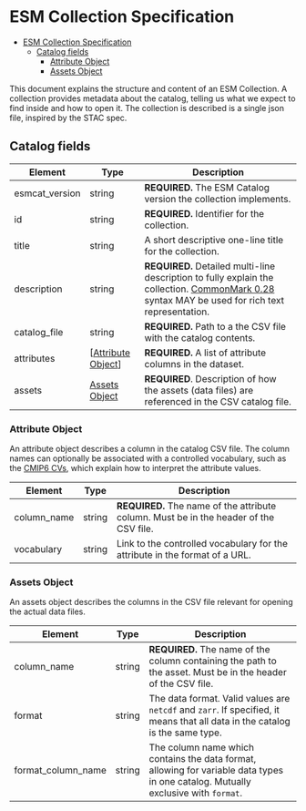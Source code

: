 # ESM Collection Specification

- [ESM Collection Specification](#esm-collection-specification)
  - [Catalog fields](#catalog-fields)
    - [Attribute Object](#attribute-object)
    - [Assets Object](#assets-object)

This document explains the structure and content of an ESM Collection.
A collection provides metadata about the catalog, telling us what we expect to find inside and how to open it.
The collection is described is a single json file, inspired by the STAC spec.

## Catalog fields

| Element        | Type                                    | Description                                                                                                                                                               |
| -------------- | --------------------------------------- | ------------------------------------------------------------------------------------------------------------------------------------------------------------------------- |
| esmcat_version | string                                  | **REQUIRED.** The ESM Catalog version the collection implements.                                                                                                          |
| id             | string                                  | **REQUIRED.** Identifier for the collection.                                                                                                                              |
| title          | string                                  | A short descriptive one-line title for the collection.                                                                                                                    |
| description    | string                                  | **REQUIRED.** Detailed multi-line description to fully explain the collection. [CommonMark 0.28](http://commonmark.org/) syntax MAY be used for rich text representation. |
| catalog_file   | string                                  | **REQUIRED.** Path to a the CSV file with the catalog contents.                                                                                                           |
| attributes     | [[Attribute Object](#attribute-object)] | **REQUIRED.** A list of attribute columns in the dataset.                                                                                                                 |
| assets         | [Assets Object](#assets-object)         | **REQUIRED**. Description of how the assets (data files) are referenced in the CSV catalog file.                                                                          |

### Attribute Object

An attribute object describes a column in the catalog CSV file.
The column names can optionally be associated with a controlled vocabulary, such as the [CMIP6 CVs](https://github.com/WCRP-CMIP/CMIP6_CVs), which explain how to interpret the attribute values.

| Element     | Type   | Description                                                                            |
| ----------- | ------ | -------------------------------------------------------------------------------------- |
| column_name | string | **REQUIRED.** The name of the attribute column. Must be in the header of the CSV file. |
| vocabulary  | string | Link to the controlled vocabulary for the attribute in the format of a URL.            |

### Assets Object

An assets object describes the columns in the CSV file relevant for opening the actual data files.

| Element            | Type   | Description                                                                                                                        |
| ------------------ | ------ | ---------------------------------------------------------------------------------------------------------------------------------- |
| column_name        | string | **REQUIRED.** The name of the column containing the path to the asset. Must be in the header of the CSV file.                      |
| format             | string | The data format. Valid values are `netcdf` and `zarr`. If specified, it means that all data in the catalog is the same type.       |
| format_column_name | string | The column name which contains the data format, allowing for variable data types in one catalog. Mutually exclusive with `format`. |
